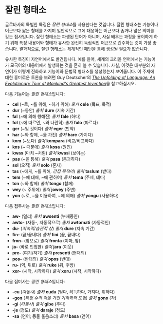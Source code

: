 <h1>잘린 형태소</h1>
<p>
</p>
<p>글로바사의 특별한 특징은 <em>잘린 형태소</em>를 사용한다는 것입니다. 잘린 형태소는 기능어나 어근보다 짧은 형태를 가지며 일반적으로 그에 대응하는 어근보다 좁거나 넓은 의미를 갖는 접사입니다. 잘린
	형태소는 파생된 단어가 아니며, 사실 배우는 과정을 용이하게 하기 위해 특정 내용어와 형태가 유사한 완전히 독립적인 어근으로 간주하는 것이 가장 좋습니다. 결과적으로, 잘린 형태소는 체계적인 패턴을 통해
	생성될 필요가 없습니다.</p>
<p>유사한 특징이 자연어에서도 발견됩니다. 예를 들어, 세계의 크리올 언어에서는 기능어가 모국어의 내용어에서 발생하는 것을 흔히 볼 수 있습니다. 사실, 이것은 대부분의 자연어가 어떻게 진화하고 기능어와 문법적
	형태소를 생성했는지 보여줍니다. 이 주제에 대한 흥미로운 토론을 보려면 Guy Deutscher의 <a
		href="https://www.amazon.com/Unfolding-Language-Evolutionary-Mankinds-Invention/dp/0805080120/ref=sr_1_1?keywords=unfolding%2Bof%2Blanguage&qid=1565409086&s=gateway&sr=8-1"><em>The
			Unfolding of Language: An Evolutionary Tour of Mankind's Greatest Invention</em></a>을 참고하십시오.</p>
<p>다음 기능어는 <em>잘린 형태소</em>입니다:</p>
<ul>
	<li><strong>cel</strong> (~로, ~를 위해, ~하기 위해) <em>출처</em> <strong>cele</strong> (목표, 목적)</li>
	<li><strong>dur</strong> (~동안) <em>출처</em> <strong>dure</strong> (지속 기간)</li>
	<li><strong>fal</strong> (~에 의해 행해진) <em>출처</em> <strong>fale</strong> (하다)</li>
	<li><strong>fol</strong> (~에 따르면, ~와 나란히) <em>출처</em> <strong>folo</strong> (따르다)</li>
	<li><strong>ger</strong> (~일 것이다) <em>출처</em> <strong>eger</strong> (만약)</li>
	<li><strong>har</strong> (~와 함께, ~을 가진) <em>출처</em> <strong>hare</strong> (가지다)</li>
	<li><strong>kom</strong> (~보다) <em>출처</em> <strong>kompara</strong> (비교/비교하다)</li>
	<li><strong>kos</strong> (~ 때문에) <em>출처</em> <strong>kosa</strong> (원인)</li>
	<li><strong>kwas</strong> (마치 ~처럼) <em>출처</em> <strong>kwasi</strong> (보이는)</li>
	<li><strong>pas</strong> (~을 통해) <em>출처</em> <strong>pasa</strong> (통과하다)</li>
	<li><strong>sol</strong> (오직) <em>출처</em> <strong>solo</strong> (혼자)</li>
	<li><strong>tas</strong> (~에게, ~를 위해, <em>간접 목적어</em>) <em>출처</em> <strong>taslum</strong> (받다)</li>
	<li><strong>tem</strong> (~에 대해, ~에 관하여) <em>출처</em> <strong>tema</strong> (주제, 테마)</li>
	<li><strong>ton</strong> (~와 함께) <em>출처</em> <strong>tongo</strong> (함께)</li>
	<li><strong>wey</strong> (~ 주위에) <em>출처</em> <strong>jowey</strong> (주변)</li>
	<li><strong>yon</strong> (~로, ~을 이용하여, ~에 의해) <em>출처</em> <strong>yongu</strong> (사용하다)</li>
</ul>
<p>다음 접두사는 <em>잘린 형태소</em>입니다:</p>
<ul>
	<li><strong>aw-</strong> (멀리) <em>출처</em> <strong>awsenti</strong> (부재중인)</li>
	<li><strong>awto-</strong> (자동-, 자동적으로) <em>출처</em> <strong>awtomati</strong> (자동적인)</li>
	<li><strong>du-</strong> (<em>지속적/습관적 상</em>) <em>출처</em> <strong>dure</strong> (지속 기간)</li>
	<li><strong>fin-</strong> (끝/끝내다) <em>출처</em> <strong>fini</strong> (끝, 끝내다)</li>
	<li><strong>fron-</strong> (앞으로) <em>출처</em> <strong>fronta</strong> (이마, 앞)</li>
	<li><strong>ja-</strong> (바로 인접한) <em>출처</em> <strong>jara</strong> (이웃)</li>
	<li><strong>pre-</strong> (여기/저기) <em>출처</em> <strong>presenti</strong> (현재의)</li>
	<li><strong>pos-</strong> (반대의) <em>출처</em> <strong>opos</strong> (반대)</li>
	<li><strong>ru-</strong> (역, 뒤로) <em>출처</em> <strong>ruke</strong> (뒤, 후방)</li>
	<li><strong>xor-</strong> (시작, 시작하다) <em>출처</em> <strong>xoru</strong> (시작, 시작하다)</li>
</ul>
<p>다음 접미사는 <em>잘린 형태소</em>입니다:</p>
<ul>
	<li><strong>-cu</strong> (<em>자동사</em>) <em>출처</em> <strong>cudu</strong> (얻다, 획득하다, 가지다, 취하다) </li>
	<li><strong>-gon</strong> (<em>특정 수의 각을 가진 기하학적 도형</em>) <em>출처</em>
		<strong>gono</strong> (각)
	</li>
	<li><strong>-gi</strong> (<em>타동사</em>) <em>출처</em> <strong>gibe</strong> (주다)</li>
	<li><strong>-je</strong> (정도) <em>출처</em> <strong>daraje</strong> (정도)</li>
	<li><strong>-sa</strong> (언어; 동물 울음소리) <em>출처</em> <strong>basa</strong> (언어)</li>
</ul>
<p></p>
